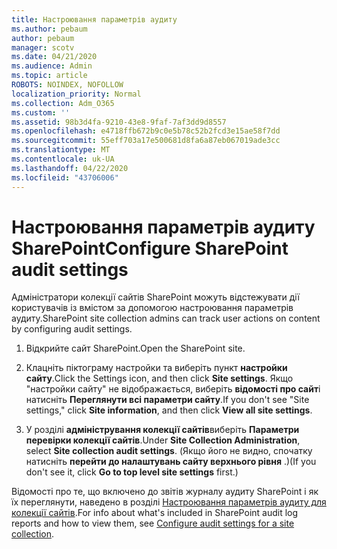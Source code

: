 ```yaml
---
title: Настроювання параметрів аудиту
ms.author: pebaum
author: pebaum
manager: scotv
ms.date: 04/21/2020
ms.audience: Admin
ms.topic: article
ROBOTS: NOINDEX, NOFOLLOW
localization_priority: Normal
ms.collection: Adm_O365
ms.custom: ''
ms.assetid: 98b3d4fa-9210-43e8-9faf-7af3dd9d8557
ms.openlocfilehash: e4718ffb672b9c0e5b78c52b2fcd3e15ae58f7dd
ms.sourcegitcommit: 55eff703a17e500681d8fa6a87eb067019ade3cc
ms.translationtype: MT
ms.contentlocale: uk-UA
ms.lasthandoff: 04/22/2020
ms.locfileid: "43706006"
---
```

# <a name="configure-sharepoint-audit-settings"></a><span data-ttu-id="30590-102">Настроювання параметрів аудиту SharePoint</span><span class="sxs-lookup"><span data-stu-id="30590-102">Configure SharePoint audit settings</span></span>

<span data-ttu-id="30590-103">Адміністратори колекції сайтів SharePoint можуть відстежувати дії користувачів із вмістом за допомогою настроювання параметрів аудиту.</span><span class="sxs-lookup"><span data-stu-id="30590-103">SharePoint site collection admins can track user actions on content by configuring audit settings.</span></span>
  
1. <span data-ttu-id="30590-104">Відкрийте сайт SharePoint.</span><span class="sxs-lookup"><span data-stu-id="30590-104">Open the SharePoint site.</span></span>
    
2. <span data-ttu-id="30590-105">Клацніть піктограму настройки та виберіть пункт **настройки сайту**.</span><span class="sxs-lookup"><span data-stu-id="30590-105">Click the Settings icon, and then click **Site settings**.</span></span> <span data-ttu-id="30590-106">Якщо "настройки сайту" не відображається, виберіть **відомості про сайт**і натисніть **Переглянути всі параметри сайту**.</span><span class="sxs-lookup"><span data-stu-id="30590-106">If you don't see "Site settings," click **Site information**, and then click **View all site settings**.</span></span>
    
3. <span data-ttu-id="30590-107">У розділі **адміністрування колекції сайтів**виберіть **Параметри перевірки колекції сайтів**.</span><span class="sxs-lookup"><span data-stu-id="30590-107">Under **Site Collection Administration**, select **Site collection audit settings**.</span></span> <span data-ttu-id="30590-108">(Якщо його не видно, спочатку натисніть **перейти до налаштувань сайту верхнього рівня** .)</span><span class="sxs-lookup"><span data-stu-id="30590-108">(If you don't see it, click **Go to top level site settings** first.)</span></span> 
    
<span data-ttu-id="30590-109">Відомості про те, що включено до звітів журналу аудиту SharePoint і як їх переглянути, наведено в розділі [Настроювання параметрів аудиту для колекції сайтів](https://go.microsoft.com/fwlink/?linkid=404050).</span><span class="sxs-lookup"><span data-stu-id="30590-109">For info about what's included in SharePoint audit log reports and how to view them, see [Configure audit settings for a site collection](https://go.microsoft.com/fwlink/?linkid=404050).</span></span>
  

